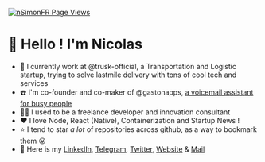 [![nSimonFR Page Views](http://hits.dwyl.com/nSimonFR/nSimonFR.svg)](https://github.com/nSimonFR)

# 👋 Hello ! I'm Nicolas

- 🚚 I currently work at @trusk-official, a Transportation and Logistic startup, trying to solve lastmile delivery with tons of cool tech and services
- ☎️ I'm co-founder and co-maker of @gastonapps, [a voicemail assistant for busy people](https://gaston.tel)
- 👨‍💻 I used to be a freelance developer and innovation consultant
- ❤️ I love Node, React (Native), Containerization and Startup News !
- ⭐ I tend to star _a lot_ of repositories across github, as a way to bookmark them 😛
- 📇 Here is my [LinkedIn](https://linkedin.com/in/nSimonFR), [Telegram](https://t.me/nsimon), [Twitter](https://twitter.com/nsimonfr), [Website](https://nsimon.fr) & [Mail](mailto://contact@nsimon.fr)
